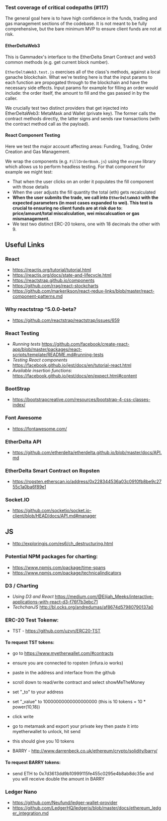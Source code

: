 
### Test coverage of critical codepaths (#117)

The general goal here is to have high confidence in the funds, trading and gas management sections of the codebase. It is not meant to be fully comprehensive, but the bare minimum MVP to ensure client funds are not at risk.

#### EtherDeltaWeb3

This is Gammadex's interface to the EtherDelta Smart Contract and web3 common methods (e.g. get current block number).

`EtherDeltaWeb3.test.js` exercises all of the class's methods, against a local ganache blockchain. What we're testing here is that the input params to each function are propogated through to the blockchain and have the necessary side effects. Input params for example for filling an order would include: the order itself, the amount to fill and the gas passed in by the caller.

We crucially test two distinct providers that get injected into EtherDeltaWeb3: MetaMask and Wallet (private key). The former calls the contract methods directly, the latter signs and sends raw transactions (with the contract method call as the payload).

#### React Component Testing

Here we test the major account affecting areas: Funding, Trading, Order Creation and Gas Management.

We wrap the components (e.g. `FillOrderBook.js`) using the `enzyme` library which allows us to perform headless testing. For that component for example we might test:

* That when the user clicks on an order it populates the fill component with those details
* When the user adjusts the fill quantity the total (eth) gets recalculated
* **When the user submits the trade, we call into `EtherDeltaWeb3` with the expected parameters (in most cases expanded to wei). This test is crucial to ensuring no client funds are at risk due to: price/amount/total miscalculation, wei miscalcuation or gas mismanagement.**
* We test two distinct ERC-20 tokens, one with 18 decimals the other with 9.

## Useful Links

### React

* https://reactjs.org/tutorial/tutorial.html
* https://reactjs.org/docs/state-and-lifecycle.html
* https://reactstrap.github.io/components
* https://github.com/rrag/react-stockcharts
* https://github.com/markerikson/react-redux-links/blob/master/react-component-patterns.md

### Why reactstrap ^5.0.0-beta?

* https://github.com/reactstrap/reactstrap/issues/659

### React Testing

* *Running tests* https://github.com/facebook/create-react-app/blob/master/packages/react-scripts/template/README.md#running-tests
* *Testing React components* https://facebook.github.io/jest/docs/en/tutorial-react.html
* *Available insertion functions*: https://facebook.github.io/jest/docs/en/expect.html#content

### BootStrap

* https://bootstrapcreative.com/resources/bootstrap-4-css-classes-index/

### Font Awesome 

* https://fontawesome.com/

### EtherDelta API

* https://github.com/etherdelta/etherdelta.github.io/blob/master/docs/API.md

### EtherDelta Smart Contract on Ropsten

* https://ropsten.etherscan.io/address/0x228344536a03c0910fb8be9c2755c1a0ba6f89e1

### Socket.IO

* https://github.com/socketio/socket.io-client/blob/HEAD/docs/API.md#manager

## JS

* http://exploringjs.com/es6/ch_destructuring.html

### Potential NPM packages for charting:

* https://www.npmjs.com/package/time-spans
* https://www.npmjs.com/package/technicalindicators

### D3 / Charting

* *Using D3 and React* https://medium.com/@Elijah_Meeks/interactive-applications-with-react-d3-f76f7b3ebc71
* *TechchanJS* http://bl.ocks.org/andredumas/af8674d57980790137a0

### ERC-20 Test Tokenw:

* TST - https://github.com/uzyn/ERC20-TST

#### To request TST tokens:

* go to https://www.myetherwallet.com/#contracts
* ensure you are connected to ropsten (infura.io works)
* paste in the address and interface from the github
* scroll down to read/write contract and select showMeTheMoney
* set "_to" to your address
* set "_value" to 10000000000000000000  (this is 10 tokens = 10 * power(10,18))
* click write
* go to metamask and export your private key then paste it into myetherwallet to unlock, hit send
* this should give you 10 tokens

* BARRY - http://www.darrenbeck.co.uk/ethereum/crypto/solidity/barry/

#### To request BARRY tokens:

* send ETH to 0x7d3613dd9b10999115fe455c0295e4b8ab8dc35e and you will receive double the amount in BARRY

### Ledger Nano

* https://github.com/Neufund/ledger-wallet-provider
* https://github.com/LedgerHQ/ledgerjs/blob/master/docs/ethereum_ledger_integration.md
